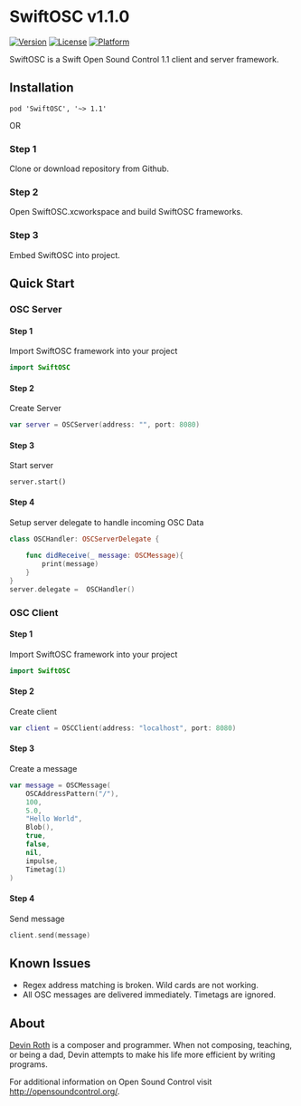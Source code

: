 # SwiftOSC v1.1.0

[![Version](https://img.shields.io/cocoapods/v/SwiftOSC.svg?style=flat)](http://cocoapods.org/pods/SwiftOSC)
[![License](https://img.shields.io/cocoapods/l/SwiftOSC.svg?style=flat)](http://cocoapods.org/pods/SwiftOSC)
[![Platform](https://img.shields.io/cocoapods/p/SwiftOSC.svg?style=flat)](http://cocoapods.org/pods/SwiftOSC)

SwiftOSC is a Swift Open Sound Control 1.1 client and server framework.




## Installation

```
pod 'SwiftOSC', '~> 1.1'
```

OR

### Step 1

Clone or download repository from Github.

### Step 2

Open SwiftOSC.xcworkspace and build SwiftOSC frameworks. 

### Step 3

Embed SwiftOSC into project.



## Quick Start
### OSC Server
#### Step 1
Import SwiftOSC framework into your project
```swift
import SwiftOSC
```
#### Step 2
Create Server
```swift
var server = OSCServer(address: "", port: 8080)
```
#### Step 3
Start server
```
server.start()
```

#### Step 4
Setup server delegate to handle incoming OSC Data
```swift
class OSCHandler: OSCServerDelegate {
    
    func didReceive(_ message: OSCMessage){
        print(message)
    }
}
server.delegate =  OSCHandler()
```
### OSC Client
#### Step 1
Import SwiftOSC framework into your project
```swift
import SwiftOSC
```
#### Step 2
Create client
```swift
var client = OSCClient(address: "localhost", port: 8080)
```
#### Step 3
Create a message
```swift
var message = OSCMessage(
    OSCAddressPattern("/"), 
    100, 
    5.0, 
    "Hello World", 
    Blob(), 
    true, 
    false, 
    nil, 
    impulse, 
    Timetag(1)
)
```
#### Step 4
Send message
```swift
client.send(message)
```

## Known Issues

* Regex address matching is broken. Wild cards are not working.
* All OSC messages are delivered immediately. Timetags are ignored.

## About

[Devin Roth](http://devinrothmusic.com) is a composer and programmer. When not composing, teaching, or being a dad, Devin attempts to make his life more efficient by writing programs.

For additional information on Open Sound Control visit http://opensoundcontrol.org/.
